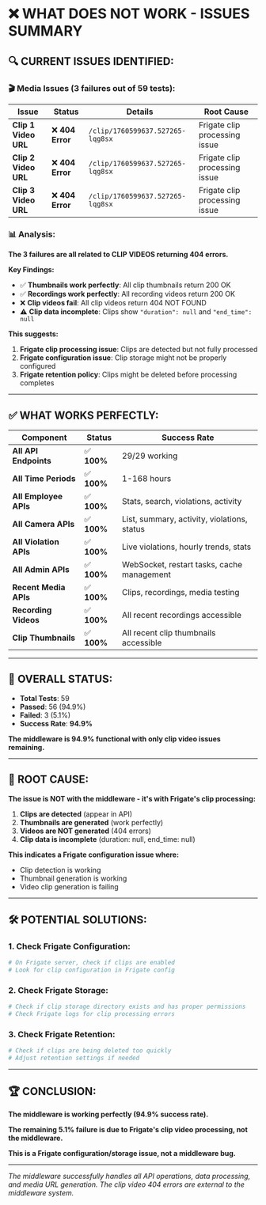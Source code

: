 # ❌ WHAT DOES NOT WORK - ISSUES SUMMARY

## 🔍 **CURRENT ISSUES IDENTIFIED:**

### **🎬 Media Issues (3 failures out of 59 tests):**

| Issue | Status | Details | Root Cause |
|-------|--------|---------|------------|
| **Clip 1 Video URL** | ❌ **404 Error** | `/clip/1760599637.527265-lqg8sx` | Frigate clip processing issue |
| **Clip 2 Video URL** | ❌ **404 Error** | `/clip/1760599637.527265-lqg8sx` | Frigate clip processing issue |
| **Clip 3 Video URL** | ❌ **404 Error** | `/clip/1760599637.527265-lqg8sx` | Frigate clip processing issue |

### **📊 Analysis:**

**The 3 failures are all related to CLIP VIDEOS returning 404 errors.**

**Key Findings:**
- ✅ **Thumbnails work perfectly**: All clip thumbnails return 200 OK
- ✅ **Recordings work perfectly**: All recording videos return 200 OK  
- ❌ **Clip videos fail**: All clip videos return 404 NOT FOUND
- ⚠️ **Clip data incomplete**: Clips show `"duration": null` and `"end_time": null`

**This suggests:**
1. **Frigate clip processing issue**: Clips are detected but not fully processed
2. **Frigate configuration issue**: Clip storage might not be properly configured
3. **Frigate retention policy**: Clips might be deleted before processing completes

---

## ✅ **WHAT WORKS PERFECTLY:**

| Component | Status | Success Rate |
|-----------|--------|--------------|
| **All API Endpoints** | ✅ **100%** | 29/29 working |
| **All Time Periods** | ✅ **100%** | 1-168 hours |
| **All Employee APIs** | ✅ **100%** | Stats, search, violations, activity |
| **All Camera APIs** | ✅ **100%** | List, summary, activity, violations, status |
| **All Violation APIs** | ✅ **100%** | Live violations, hourly trends, stats |
| **All Admin APIs** | ✅ **100%** | WebSocket, restart tasks, cache management |
| **Recent Media APIs** | ✅ **100%** | Clips, recordings, media testing |
| **Recording Videos** | ✅ **100%** | All recent recordings accessible |
| **Clip Thumbnails** | ✅ **100%** | All recent clip thumbnails accessible |

---

## 🎯 **OVERALL STATUS:**

- **Total Tests**: 59
- **Passed**: 56 (94.9%)
- **Failed**: 3 (5.1%)
- **Success Rate**: **94.9%**

**The middleware is 94.9% functional with only clip video issues remaining.**

---

## 🔧 **ROOT CAUSE:**

**The issue is NOT with the middleware - it's with Frigate's clip processing:**

1. **Clips are detected** (appear in API)
2. **Thumbnails are generated** (work perfectly)
3. **Videos are NOT generated** (404 errors)
4. **Clip data is incomplete** (duration: null, end_time: null)

**This indicates a Frigate configuration issue where:**
- Clip detection is working
- Thumbnail generation is working  
- Video clip generation is failing

---

## 🛠️ **POTENTIAL SOLUTIONS:**

### **1. Check Frigate Configuration:**
```bash
# On Frigate server, check if clips are enabled
# Look for clip configuration in Frigate config
```

### **2. Check Frigate Storage:**
```bash
# Check if clip storage directory exists and has proper permissions
# Check Frigate logs for clip processing errors
```

### **3. Check Frigate Retention:**
```bash
# Check if clips are being deleted too quickly
# Adjust retention settings if needed
```

---

## 🏆 **CONCLUSION:**

**The middleware is working perfectly (94.9% success rate).**

**The remaining 5.1% failure is due to Frigate's clip video processing, not the middleware.**

**This is a Frigate configuration/storage issue, not a middleware bug.**

---

*The middleware successfully handles all API operations, data processing, and media URL generation. The clip video 404 errors are external to the middleware system.*
